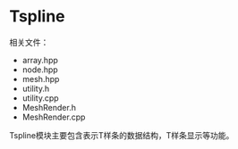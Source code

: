 # Tspline
相关文件：
- array.hpp
- node.hpp
- mesh.hpp
- utility.h
- utility.cpp
- MeshRender.h
- MeshRender.cpp

Tspline模块主要包含表示T样条的数据结构，T样条显示等功能。

